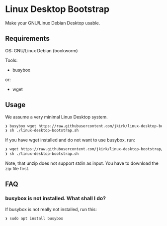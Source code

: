 # Linux Desktop Bootstrap

Make your GNU/Linux Debian Desktop usable.

## Requirements

OS: GNU/Linux Debian (bookworm)

Tools:

* busybox

or:

* wget

## Usage

We assume a very minimal Linux Desktop system.

```sh
❯ busybox wget https://raw.githubusercontent.com/jkirk/linux-desktop-bootstrap/main/linux-desktop-bootstrap.sh
❯ sh ./linux-desktop-bootstrap.sh
```

If you have wget installed and do not want to use busybox, run:

```sh
❯ wget https://raw.githubusercontent.com/jkirk/linux-desktop-bootstrap/main/linux-desktop-bootstrap.sh
❯ sh ./linux-desktop-bootstrap.sh
```

Note, that unzip does not support stdin as input. You have to download the zip file first.

## FAQ

### busybox is not installed. What shall I do?

If busybox is not really not installed, run this:

```sh
❯ sudo apt install busybox
```
